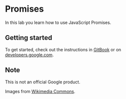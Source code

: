 # Promises

In this lab you learn how to use JavaScript Promises.

## Getting started

To get started, check out the instructions in
[GitBook](https://google-developer-training.gitbooks.io/progressive-web-apps-ilt-codelabs/content/docs/lab_promises.html)
or on [developers.google.com](https://developers.google.com/web/ilt/pwa/lab-promises).

## Note

This is not an official Google product.

Images from [Wikimedia Commons](https://commons.wikimedia.org/wiki/Main_Page).